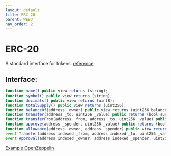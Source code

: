 ```yaml
---
layout: default
title: ERC-20
parent: WEB3
nav_order: 2
---
```


# ERC-20
A standard interface for tokens. [reference](https://eips.ethereum.org/EIPS/eip-20)  
## Interface:
```js
function name() public view returns (string);
function symbol() public view returns (string);
function decimals() public view returns (uint8);
function totalSupply() public view returns (uint256);
function balanceOf(address _owner) public view returns (uint256 balance);
function transfer(address _to, uint256 _value) public returns (bool success);
function transferFrom(address _from, address _to, uint256 _value) public returns (bool success);
function approve(address _spender, uint256 _value) public returns (bool success);
function allowance(address _owner, address _spender) public view returns (uint256 remaining);
event Transfer(address indexed _from, address indexed _to, uint256 _value);
event Approval(address indexed _owner, address indexed _spender, uint256 _value);
```
[Example OpenZeppelin](https://github.com/OpenZeppelin/openzeppelin-contracts/blob/9b3710465583284b8c4c5d2245749246bb2e0094/contracts/token/ERC20/ERC20.sol)